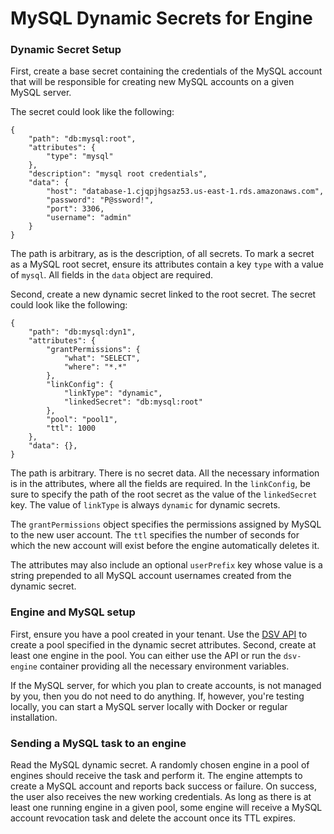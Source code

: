 [title]: # (MySQL Dynamic Secrets)
[tags]: # (DevOps Secrets Vault,DSV,)
[priority]: # (5600)


# MySQL Dynamic Secrets for Engine

### Dynamic Secret Setup

First, create a base secret containing the credentials of the MySQL account that will be responsible for creating new
MySQL accounts on a given MySQL server.

The secret could look like the following:
```
{
    "path": "db:mysql:root",
    "attributes": {
        "type": "mysql"
    },
    "description": "mysql root credentials",
    "data": {
        "host": "database-1.cjqpjhgsaz53.us-east-1.rds.amazonaws.com",
        "password": "P@ssword!",
        "port": 3306,
        "username": "admin"
    }
}
```

The path is arbitrary, as is the description, of all secrets. To mark a secret as a MySQL root secret, ensure
its attributes contain a key `type` with a value of `mysql`. All fields in the `data` object are required.

Second, create a new dynamic secret linked to the root secret. The secret could look like the following:
```
{
    "path": "db:mysql:dyn1",
    "attributes": {
        "grantPermissions": {
            "what": "SELECT",
            "where": "*.*"
        },
        "linkConfig": {
            "linkType": "dynamic",
            "linkedSecret": "db:mysql:root"
        },
        "pool": "pool1",
        "ttl": 1000
    },
    "data": {},
}
```

The path is arbitrary. There is no secret data. All the necessary information is in the attributes, where all the fields are required.
In the `linkConfig`, be sure to specify the path of the root secret as the value of the `linkedSecret` key. The value of 
`linkType` is always `dynamic` for dynamic secrets.

The `grantPermissions` object specifies the permissions assigned by MySQL to the new user account. The `ttl` specifies the number
of seconds for which the new account will exist before the engine automatically deletes it.

The attributes may also include an optional `userPrefix` key whose value is a string prepended to all MySQL account usernames
created from the dynamic secret.

### Engine and MySQL setup

First, ensure you have a pool created in your tenant. Use the [DSV API](https://dsv.thycotic.com/api/index.html) to create a pool specified in the dynamic secret attributes.
Second, create at least one engine in the pool. You can either use the API or run the `dsv-engine` container providing all
the necessary environment variables.

If the MySQL server, for which you plan to create accounts, is not managed by you, then you do not need to do anything.
If, however, you're testing locally, you can start a MySQL server locally with Docker or regular installation.

### Sending a MySQL task to an engine

Read the MySQL dynamic secret. A randomly chosen engine in a pool of engines should receive the task and perform it.
The engine attempts to create a MySQL account and reports back success or failure. On success, the user also receives
the new working credentials. As long as there is at least one running engine in a given pool, some engine will receive a
MySQL account revocation task and delete the account once its TTL expires.